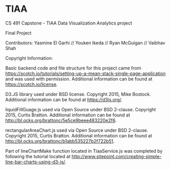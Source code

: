 # TIAA

CS 491 Capstone - TIAA Data Visualization Analytics project

Final Project

Contributors: Yasmine El Garhi // Youken Ikeda // Ryan McGuigan // Vaibhav Shah

Copyright Information:

Basic backend code and file structure for this project came from https://scotch.io/tutorials/setting-up-a-mean-stack-single-page-application and was used with permission. Additional information can be found at https://scotch.io/license.

D3.JS library used under BSD license. Copyright 2015, Mike Bostock. Additional information can be found at https://d3js.org/.

liquidFillGuage.js used via Open Source under BSD 2-clause. Copyright 2015, Curtis Bratton. Additional information can be found at http://bl.ocks.org/brattonc/5e5ce9beee483220e2f6.

rectangularAreaChart.js used via Open Source under BSD 2-clause. Copyright 2015, Curtis Bratton. Additional information can be found at http://bl.ocks.org/brattonc/b1abb535227b2f722b51.

Part of lineChartMake function located in TiaaService.js was completed by following the tutorial located at http://www.sitepoint.com/creating-simple-line-bar-charts-using-d3-js/.
